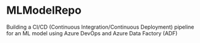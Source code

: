 # MLModelRepo
Building a CI/CD (Continuous Integration/Continuous Deployment) pipeline for an ML model using Azure DevOps and Azure Data Factory (ADF)
